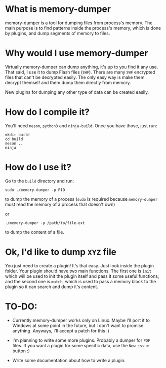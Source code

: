 What is memory-dumper
=============

memory-dumper is a tool for dumping files from process's memory.
The main purpose is to find patterns inside the process's memory,
which is done by plugins, and dump segments of memory to files.

Why would I use memory-dumper
=============

Virtually memory-dumper can dump anything, it's up to you find it
any use. That said, I use it to dump Flash files (```SWF```). There are
many ```SWF``` encrypted files that can't be decrypted easily. The only
easy way is make them decrypt themself and them dump them directly
from memory.

New plugins for dumping any other type of data can be created
easily.

How do I compile it?
=============

You'll need `meson`, `python3` and `ninja-build`. Once you have those, just run:

    mkdir build
    cd build
    meson ..
    ninja

How do I use it?
=============

Go to the `build` directory and run:

    sudo ./memory-dumper -p PID

to dump the memory of a process (`sudo` is required because `memory-dumper` must read the
memory of a process that doesn't own)

or

    ./memory-dumper -p /path/to/file.ext

to dump the content of a file.

Ok, I'd like to dump ```XYZ``` file
=============

You just need to create a plugin! It's that easy. Just look inside
the plugin folder. Your plugin should have two main functions.
The first one is ```init``` which will be used to init the plugin
itself and pass it some useful functions; and the second one is ```match```,
which is used to pass a memory block to the plugin so it can search
and dump it's content.

TO-DO:
=============

* Currently memory-dumper works only on Linux. Maybe I'll port it to
Windows at some point in the future, but I don't want to promise
anything. Anyways, I'll accept a patch for this :)

* I'm planning to write some more plugins. Probably a dumper for ```PDF```
files. If you want a plugin for some specific data, use the ```New issue```
button :)

* Write some documentation about how to write a plugin.
